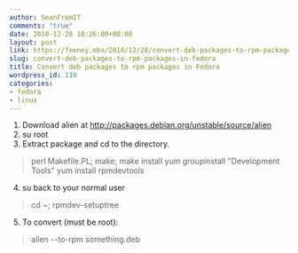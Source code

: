 ```yaml
---
author: SeanFromIT
comments: "true"
date: 2010-12-28 18:26:00+00:00
layout: post
link: https://feeney.mba/2010/12/28/convert-deb-packages-to-rpm-packages-in-fedora/
slug: convert-deb-packages-to-rpm-packages-in-fedora
title: Convert deb packages to rpm packages in Fedora
wordpress_id: 119
categories:
- fedora
- linux
---
```


  1. Download alien at http://packages.debian.org/unstable/source/alien
  2. su root
  3. Extract package and cd to the directory. 

<blockquote>perl Makefile.PL; make; make install  
yum groupinstall "Development Tools"  
yum install rpmdevtools</blockquote>

  4. su back to your normal user 

<blockquote>cd ~; rpmdev-setuptree</blockquote>

  5. To convert (must be root): 

<blockquote>alien --to-rpm something.deb</blockquote>
